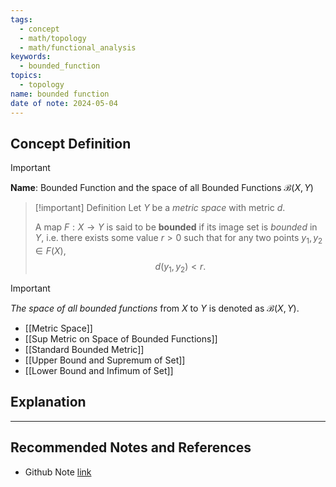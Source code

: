 ```yaml
---
tags:
  - concept
  - math/topology
  - math/functional_analysis
keywords:
  - bounded_function
topics:
  - topology
name: bounded function
date of note: 2024-05-04
---
```


## Concept Definition

>[!important]
>**Name**:  Bounded Function and the space of all Bounded Functions $\mathcal{B}(X, Y)$


>[!important] Definition
>Let $Y$ be a *metric space* with metric $d$. 
>
>A map $F: X \rightarrow Y$ is said to be **bounded** if its image set is *bounded* in $Y$, i.e. there exists some value $r >0$ such that for any two points $y_{1}, y_{2} \in F(X)$,  
>$$ d(y_{1}, y_{2}) < r.$$

>[!important]
>*The space of all bounded functions* from $X$ to $Y$ is denoted as $\mathcal{B}(X, Y)$.

- [[Metric Space]]
- [[Sup Metric on Space of Bounded Functions]]
- [[Standard Bounded Metric]]
- [[Upper Bound and Supremum of Set]]
- [[Lower Bound and Infimum of Set]]

## Explanation





-----------
##  Recommended Notes and References


- Github Note [link](https://github.com/TianpeiLuke/SelfStudyNotes/tree/master/self-study/probability_and_measure_theory)